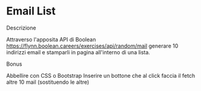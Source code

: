 Email List
===

Descrizione

Attraverso l'apposita API di Boolean
<https://flynn.boolean.careers/exercises/api/random/mail>
generare 10 indirizzi email e stamparli in pagina all'interno di una lista.

Bonus

Abbellire con CSS o Bootstrap
Inserire un bottone che al click faccia il fetch altre 10 mail (sostituendo le altre)
